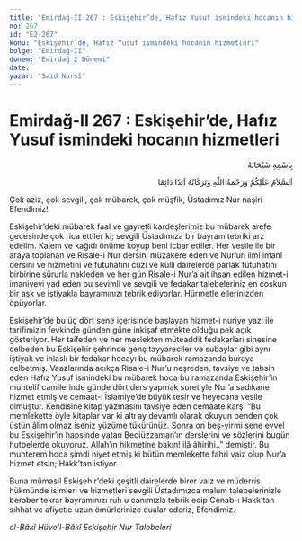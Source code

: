 ```yaml
---
title: "Emirdağ-II 267 : Eskişehir’de, Hafız Yusuf ismindeki hocanın hizmetleri"
no: 267
id: "E2-267"
konu: "Eskişehir’de, Hafız Yusuf ismindeki hocanın hizmetleri"
bolge: "Emirdağ-II"
donem: "Emirdağ 2 Dönemi"
date: 
yazar: "Said Nursî"
---
```


# Emirdağ-II 267 : Eskişehir’de, Hafız Yusuf ismindeki hocanın hizmetleri

<p class="arabic" dir="rtl" title="Meal: “Her türlü noksan sıfatlardan yüce olan Allah’ın adıyla.”">بِاسْمِهِ سُبْحَانَهُ</p>

<p class="arabic" dir="rtl" title="Meal: “Allah’ın selâmı, rahmeti ve bereketleri, ebedî ve dâimî olarak üzerinize olsun.”">اَلسَّلاَمُ عَلَيْكُمْ وَرَحْمَةُ اللّٰهِ وَبَرَكَاتُهُ اَبَدًا دَائِمًا</p>

Çok aziz, çok sevgili, çok mübarek, çok müşfik, Üstadımız Nur naşiri Efendimiz!

Eskişehir’deki mübarek faal ve gayretli kardeşlerimiz bu mübarek arefe gecesinde çok rica ettiler ki; sevgili Üstadımıza bir bayram tebriki arz edelim. Kalem ve kağıdı önüme koyup beni icbar ettiler. Her vesile ile bir araya toplanan ve Risale-i Nur dersini müzakere eden ve Nur’un ilmî imanî dersini ve hizmetini ve fütuhatını cüzî ve küllî dairelerde parlak fütuhatını birbirine sürurla nakleden ve her gün Risale-i Nur’a ait ihsan edilen hizmet-i imaniyeyi yad eden bu sevimli ve sevgili ve fedakar talebeleriniz en coşkun bir aşk ve iştiyakla bayramınızı tebrik ediyorlar. Hürmetle ellerinizden öpüyorlar.

Eskişehir’de bu üç dört sene içerisinde başlayan hizmet-i nuriye yazı ile tarifimizin fevkinde günden güne inkişaf etmekte olduğu pek açık gösteriyor. Her taifeden ve her meslekten müteaddit fedakarları sinesine celbeden bu Eskişehir şehrinde genç tayyareciler ve subaylar gibi aynı iştiyak ve ihlaslı bir fedakar hocayı bu mübarek ramazanda buraya celbetmiş. Vaazlarında açıkça Risale-i Nur’u neşreden, tavsiye ve tahsin eden Hafız Yusuf ismindeki bu mübarek hoca bu ramazanda Eskişehir’in muhtelif camilerinde günde dört ders yapmak suretiyle Nur’a sadıkane hizmet etmiş ve cemaat-ı İslamiye’de büyük tesir ve heyecana vesile olmuştur. Kendisine kitap yazmasını tavsiye eden cemaate karşı “Bu memlekette öyle kitaplar var ki altı ay devamlı olarak okuyun benden çok üstün âlim olmaz iseniz yüzüme tükürünüz. Sonra on beş-yirmi sene evvel bu Eskişehir’in hapsinde yatan Bediüzzaman’ın derslerini ve sözlerini bugün hutbelerde okuyoruz. Allah’ın hikmetine bakın! ilâ âhirihi..” demiştir. Bu muhterem hoca şimdi niyet etmiş ki bütün memlekette fahri vaiz olup Nur’a hizmet etsin; Hakk’tan istiyor.

Buna mümasil Eskişehir’deki çeşitli dairelerde birer vaiz ve müderris hükmünde isimleri ve hizmetleri sevgili Üstadımızca malum talebelerinizle beraber tekrar bayramınızı ruh u canımızla tebrik edip Cenab-ı Hakk’tan sıhhat ve afiyetle uzun ömürlerinize dualar ederiz, Efendimiz.

*el-Bâkî Hüve’l-Bâkî*
*Eskişehir Nur Talebeleri*
